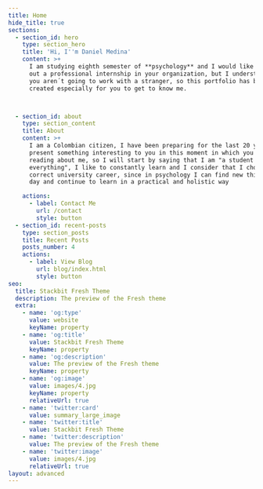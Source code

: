 ```yaml
---
title: Home
hide_title: true
sections:
  - section_id: hero
    type: section_hero
    title: 'Hi, I''m Daniel Medina'
    content: >+
      I am studying eighth semester of **psychology** and I would like to carry
      out a professional internship in your organization, but I understand that
      you aren´t going to work with a stranger, so this portfolio has been
      created especially for you to get to know me. 



  - section_id: about
    type: section_content
    title: About
    content: >+
      I am a Colombian citizen, I have been preparing for the last 20 years to
      present something interesting to you in this moment in which you are
      reading about me, so I will start by saying that I am "a student of
      everything", I like to constantly learn and I consider that I chose the
      correct university career, since in psychology I can find new things every
      day and continue to learn in a practical and holistic way 

    actions:
      - label: Contact Me
        url: /contact
        style: button
  - section_id: recent-posts
    type: section_posts
    title: Recent Posts
    posts_number: 4
    actions:
      - label: View Blog
        url: blog/index.html
        style: button
seo:
  title: Stackbit Fresh Theme
  description: The preview of the Fresh theme
  extra:
    - name: 'og:type'
      value: website
      keyName: property
    - name: 'og:title'
      value: Stackbit Fresh Theme
      keyName: property
    - name: 'og:description'
      value: The preview of the Fresh theme
      keyName: property
    - name: 'og:image'
      value: images/4.jpg
      keyName: property
      relativeUrl: true
    - name: 'twitter:card'
      value: summary_large_image
    - name: 'twitter:title'
      value: Stackbit Fresh Theme
    - name: 'twitter:description'
      value: The preview of the Fresh theme
    - name: 'twitter:image'
      value: images/4.jpg
      relativeUrl: true
layout: advanced
---
```


